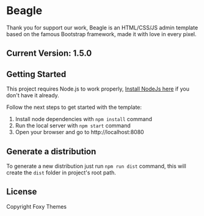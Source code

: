 # Beagle

Thank you for support our work, Beagle is an HTML/CSS/JS admin template based on the famous Bootstrap framework, made it with love in every pixel.

## Current Version: 1.5.0

## Getting Started

This project requires Node.js to work properly, [Install NodeJs here](https://nodejs.org/) if you don't have it already.

Follow the next steps to get started with the template:

1. Install node dependencies with `npm install` command
2. Run the local server with `npm start` command
3. Open your browser and go to http://localhost:8080

## Generate a distribution
To generate a new distribution just run `npm run dist` command, this will create the `dist` folder in project's root path.

## License
Copyright Foxy Themes